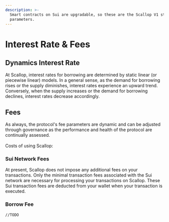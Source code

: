 ```yaml
---
description: >-
  Smart contracts on Sui are upgradable, so these are the Scallop V1 starting
  parameters.
---
```


# Interest Rate & Fees

## Dynamics Interest Rate

At Scallop, interest rates for borrowing are determined by static linear (or piecewise linear) models. In a general sense, as the demand for borrowing rises or the supply diminishes, interest rates experience an upward trend. Conversely, when the supply increases or the demand for borrowing declines, interest rates decrease accordingly.

## Fees

As always, the protocol's fee parameters are dynamic and can be adjusted through governance as the performance and health of the protocol are continually assessed. \
\
Costs of using Scallop:

### Sui Network Fees

At present, Scallop does not impose any additional fees on your transactions. Only the minimal transaction fees associated with the Sui network are necessary for processing your transactions on Scallop. These Sui transaction fees are deducted from your wallet when your transaction is executed.&#x20;

### Borrow Fee

`//TODO`
